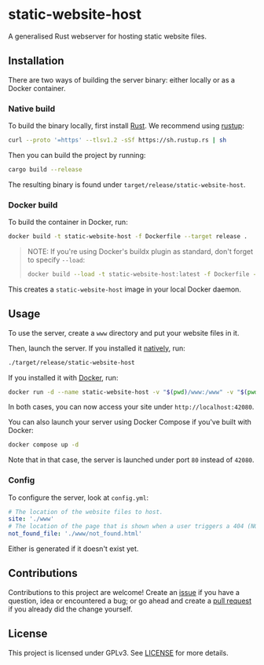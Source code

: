 # static-website-host
A generalised Rust webserver for hosting static website files.


## Installation
There are two ways of building the server binary: either locally or as a Docker container.

### Native build
To build the binary locally, first install [Rust](https://rust-lang.org). We recommend using [rustup](https://rustup.rs):
```sh
curl --proto '=https' --tlsv1.2 -sSf https://sh.rustup.rs | sh
```

Then you can build the project by running:
```sh
cargo build --release
```

The resulting binary is found under `target/release/static-website-host`.


### Docker build
To build the container in Docker, run:
```sh
docker build -t static-website-host -f Dockerfile --target release .
```

> NOTE: If you're using Docker's buildx plugin as standard, don't forget to specify `--load`:
> ```sh
> docker build --load -t static-website-host:latest -f Dockerfile --target release .
> ```

This creates a `static-website-host` image in your local Docker daemon.


## Usage
To use the server, create a `www` directory and put your website files in it.

Then, launch the server. If you installed it [natively](#native-build), run:
```sh
./target/release/static-website-host
```

If you installed it with [Docker](#docker-build), run:
```sh
docker run -d --name static-website-host -v "$(pwd)/www:/www" -v "$(pwd)/config.yml:/config.yml"  -p 42080:42080 static-website-host --address 0.0.0.0:42080
```

In both cases, you can now access your site under `http://localhost:42080`.

You can also launch your server using Docker Compose if you've built with Docker:
```sh
docker compose up -d
```

Note that in that case, the server is launched under port `80` instead of `42080`.

### Config
To configure the server, look at `config.yml`:
```yaml
# The location of the website files to host.
site: './www'
# The location of the page that is shown when a user triggers a 404 (NOT FOUND).
not_found_file: './www/not_found.html'
```
Either is generated if it doesn't exist yet.


## Contributions
Contributions to this project are welcome! Create an [issue](Lut99/static-website-host/issues) if you have a question, idea or encountered a bug; or go ahead and create a [pull request](Lut99/static-website-host/pulls) if you already did the change yourself.


## License
This project is licensed under GPLv3. See [LICENSE](./LICENSE) for more details.
